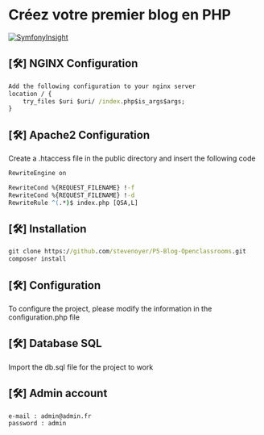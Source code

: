 # Créez votre premier blog en PHP

[![SymfonyInsight](https://insight.symfony.com/projects/f4fd9de2-a556-486e-a630-f3b0d571f414/big.svg)](https://insight.symfony.com/projects/f4fd9de2-a556-486e-a630-f3b0d571f414)

## [🛠️] NGINX Configuration
```cmd
Add the following configuration to your nginx server
location / {
    try_files $uri $uri/ /index.php$is_args$args;
}
```

## [🛠️] Apache2 Configuration
Create a .htaccess file in the public directory and insert the following code
```cmd
RewriteEngine on

RewriteCond %{REQUEST_FILENAME} !-f
RewriteCond %{REQUEST_FILENAME} !-d
RewriteRule ^(.*)$ index.php [QSA,L]
```

## [🛠️] Installation
```cmd
git clone https://github.com/stevenoyer/P5-Blog-Openclassrooms.git
composer install
```

## [🛠️] Configuration
To configure the project, please modify the information in the configuration.php file

## [🛠️] Database SQL
Import the db.sql file for the project to work

## [🛠️] Admin account
```cmd
e-mail : admin@admin.fr
password : admin
```